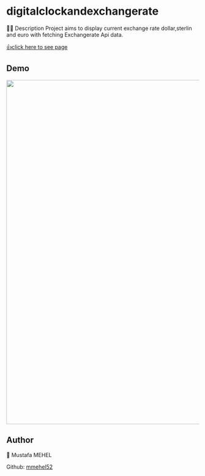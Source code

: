 # digitalclockandexchangerate
👨‍💻 Description
Project aims to display current exchange rate dollar,sterlin and euro with fetching Exchangerate Api data.



 [👍click here to see page](https://mmehel52.github.io/digitalclockandexchangerate/)
 
## Demo
<img src="https://github.com/mmehel52/weatherforecast/blob/main/Animation.gif" width="900"/>


      



## Author
👤 Mustafa MEHEL


Github: [mmehel52](https://github.com/mmehel52)
